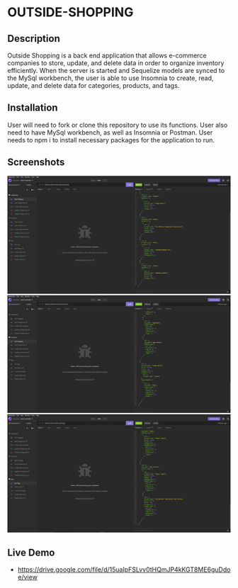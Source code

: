 # OUTSIDE-SHOPPING

## Description

Outside Shopping is a back end application that allows e-commerce companies to store, update, and delete data in order to organize inventory efficiently. When the server is started and Sequelize models are synced to the MySql workbench, the user is able to use Insomnia to create, read, update, and delete data for categories, products, and tags.

## Installation

User will need to fork or clone this repository to use its functions. User also need to have MySql workbench, as well as Insomnia or Postman. User needs to npm i to install necessary packages for the application to run.

## Screenshots

![](./images/capture1.PNG)
![](./images/capture2.PNG)
![](./images/capture3.PNG)

## Live Demo

* https://drive.google.com/file/d/15uaIpFSLvv0tHQmJP4kKGT8ME6guDdoe/view